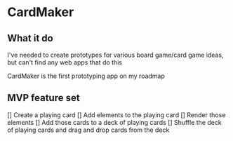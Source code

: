 # CardMaker

## What it do

I've needed to create prototypes for various board game/card game ideas, but can't find any web apps that do this

CardMaker is the first prototyping app on my roadmap 

## MVP feature set

[] Create a playing card
[] Add elements to the playing card
[] Render those elements
[] Add those cards to a deck of playing cards
[] Shuffle the deck of playing cards and drag and drop cards from the deck